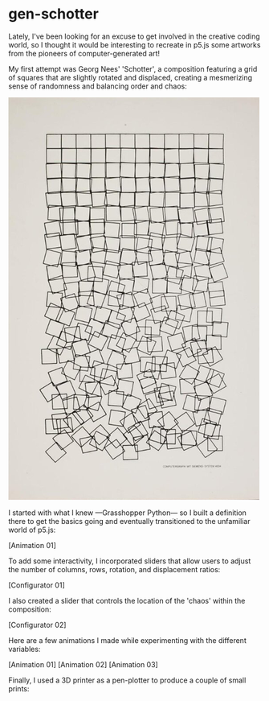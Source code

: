 # gen-schotter

Lately, I've been looking for an excuse to get involved in the creative coding world, so I thought it would be interesting to recreate in p5.js some artworks from the pioneers of computer-generated art!

My first attempt was Georg Nees' 'Schotter', a composition featuring a grid of squares that are slightly rotated and displaced, creating a mesmerizing sense of randomness and balancing order and chaos:

![original print at Victoria & Albert museum](images/shotter_print_vam.png)
 
I started with what I knew —Grasshopper Python— so I built a definition there to get the basics going and eventually transitioned to the unfamiliar world of p5.js:

[Animation 01]

To add some interactivity, I incorporated sliders that allow users to adjust the number of columns, rows, rotation, and displacement ratios:

[Configurator 01]

I also created a slider that controls the location of the 'chaos' within the composition:

[Configurator 02]

Here are a few animations I made while experimenting with the different variables:

[Animation 01] [Animation 02] [Animation 03]

Finally, I used a 3D printer as a pen-plotter to produce a couple of small prints:
